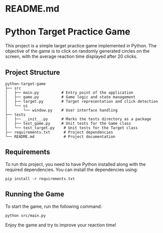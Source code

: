 # README.md

# Python Target Practice Game

This project is a simple target practice game implemented in Python. The objective of the game is to click on randomly generated circles on the screen, with the average reaction time displayed after 20 clicks.

## Project Structure

```
python-target-game
├── src
│   ├── main.py          # Entry point of the application
│   ├── game.py          # Game logic and state management
│   ├── target.py        # Target representation and click detection
│   └── ui
│       └── window.py    # User interface handling
├── tests
│   ├── __init__.py      # Marks the tests directory as a package
│   ├── test_game.py     # Unit tests for the Game class
│   └── test_target.py    # Unit tests for the Target class
├── requirements.txt      # Project dependencies
└── README.md             # Project documentation
```

## Requirements

To run this project, you need to have Python installed along with the required dependencies. You can install the dependencies using:

```
pip install -r requirements.txt
```

## Running the Game

To start the game, run the following command:

```
python src/main.py
```

Enjoy the game and try to improve your reaction time!
